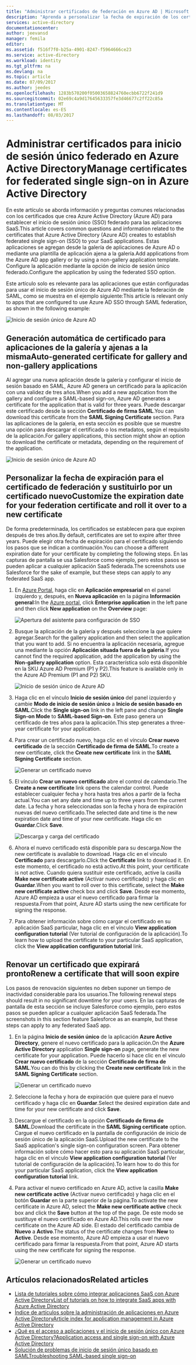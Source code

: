 ```yaml
---
title: "Administrar certificados de federación en Azure AD | Microsoft Docs"
description: "Aprenda a personalizar la fecha de expiración de los certificados de federación y a renovar certificados que expiran pronto."
services: active-directory
documentationcenter: 
author: jeevansd
manager: femila
editor: 
ms.assetid: f516f7f0-b25a-4901-8247-f5964666ce23
ms.service: active-directory
ms.workload: identity
ms.tgt_pltfrm: na
ms.devlang: na
ms.topic: article
ms.date: 07/09/2017
ms.author: jeedes
ms.openlocfilehash: 1283b570200f05003658824760ecbb6722f241d9
ms.sourcegitcommit: 02e69c4a9d17645633357fe3d46677c2ff22c85a
ms.translationtype: MT
ms.contentlocale: es-ES
ms.lasthandoff: 08/03/2017
---
```

# <a name="manage-certificates-for-federated-single-sign-on-in-azure-active-directory"></a><span data-ttu-id="88a69-103">Administrar certificados para inicio de sesión único federado en Azure Active Directory</span><span class="sxs-lookup"><span data-stu-id="88a69-103">Manage certificates for federated single sign-on in Azure Active Directory</span></span>
<span data-ttu-id="88a69-104">En este artículo se aborda información y preguntas comunes relacionadas con los certificados que crea Azure Active Directory (Azure AD) para establecer el inicio de sesión único (SSO) federado para las aplicaciones SaaS.</span><span class="sxs-lookup"><span data-stu-id="88a69-104">This article covers common questions and information related to the certificates that Azure Active Directory (Azure AD) creates to establish federated single sign-on (SSO) to your SaaS applications.</span></span> <span data-ttu-id="88a69-105">Estas aplicaciones se agregan desde la galería de aplicaciones de Azure AD o mediante una plantilla de aplicación ajena a la galería.</span><span class="sxs-lookup"><span data-stu-id="88a69-105">Add applications from the Azure AD app gallery or by using a non-gallery application template.</span></span> <span data-ttu-id="88a69-106">Configure la aplicación mediante la opción de inicio de sesión único federado.</span><span class="sxs-lookup"><span data-stu-id="88a69-106">Configure the application by using the federated SSO option.</span></span>

<span data-ttu-id="88a69-107">Este artículo solo es relevante para las aplicaciones que están configuradas para usar el inicio de sesión único de Azure AD mediante la federación de SAML, como se muestra en el ejemplo siguiente:</span><span class="sxs-lookup"><span data-stu-id="88a69-107">This article is relevant only to apps that are configured to use Azure AD SSO through SAML federation, as shown in the following example:</span></span>

![Inicio de sesión único de Azure AD ](./media/active-directory-sso-certs/saml_sso.PNG)

## <a name="auto-generated-certificate-for-gallery-and-non-gallery-applications"></a><span data-ttu-id="88a69-109">Generación automática de certificado para aplicaciones de la galería y ajenas a la misma</span><span class="sxs-lookup"><span data-stu-id="88a69-109">Auto-generated certificate for gallery and non-gallery applications</span></span>
<span data-ttu-id="88a69-110">Al agregar una nueva aplicación desde la galería y configurar el inicio de sesión basado en SAML, Azure AD genera un certificado para la aplicación con una validez de tres años.</span><span class="sxs-lookup"><span data-stu-id="88a69-110">When you add a new application from the gallery and configure a SAML-based sign-on, Azure AD generates a certificate for the application that is valid for three years.</span></span> <span data-ttu-id="88a69-111">Puede descargar este certificado desde la sección **Certificado de firma SAML**.</span><span class="sxs-lookup"><span data-stu-id="88a69-111">You can download this certificate from the **SAML Signing Certificate** section.</span></span> <span data-ttu-id="88a69-112">Para las aplicaciones de la galería, en esta sección es posible que se muestre una opción para descargar el certificado o los metadatos, según el requisito de la aplicación.</span><span class="sxs-lookup"><span data-stu-id="88a69-112">For gallery applications, this section might show an option to download the certificate or metadata, depending on the requirement of the application.</span></span>

![Inicio de sesión único de Azure AD](./media/active-directory-sso-certs/saml_certificate_download.png)

## <a name="customize-the-expiration-date-for-your-federation-certificate-and-roll-it-over-to-a-new-certificate"></a><span data-ttu-id="88a69-114">Personalizar la fecha de expiración para el certificado de federación y sustituirlo por un certificado nuevo</span><span class="sxs-lookup"><span data-stu-id="88a69-114">Customize the expiration date for your federation certificate and roll it over to a new certificate</span></span>
<span data-ttu-id="88a69-115">De forma predeterminada, los certificados se establecen para que expiren después de tres años.</span><span class="sxs-lookup"><span data-stu-id="88a69-115">By default, certificates are set to expire after three years.</span></span> <span data-ttu-id="88a69-116">Puede elegir otra fecha de expiración para el certificado siguiendo los pasos que se indican a continuación.</span><span class="sxs-lookup"><span data-stu-id="88a69-116">You can choose a different expiration date for your certificate by completing the following steps.</span></span>
<span data-ttu-id="88a69-117">En las capturas de pantalla se usa Salesforce como ejemplo, pero estos pasos se pueden aplicar a cualquier aplicación SaaS federada.</span><span class="sxs-lookup"><span data-stu-id="88a69-117">The screenshots use Salesforce for the sake of example, but these steps can apply to any federated SaaS app.</span></span>

1. <span data-ttu-id="88a69-118">En [Azure Portal](https://aad.portal.azure.com), haga clic en **Aplicación empresarial** en el panel izquierdo y, después, en **Nueva aplicación** en la página **Información general**:</span><span class="sxs-lookup"><span data-stu-id="88a69-118">In the [Azure portal](https://aad.portal.azure.com), click **Enterprise application** in the left pane and then click **New application** on the **Overview** page:</span></span>

   ![Apertura del asistente para configuración de SSO](./media/active-directory-sso-certs/enterprise_application_new_application.png)

2. <span data-ttu-id="88a69-120">Busque la aplicación de la galería y después seleccione la que quiere agregar.</span><span class="sxs-lookup"><span data-stu-id="88a69-120">Search for the gallery application and then select the application that you want to add.</span></span> <span data-ttu-id="88a69-121">Si no encuentra la aplicación necesaria, agregue una mediante la opción **Aplicación situada fuera de la galería**.</span><span class="sxs-lookup"><span data-stu-id="88a69-121">If you cannot find the required application, add the application by using the **Non-gallery application** option.</span></span> <span data-ttu-id="88a69-122">Esta característica solo está disponible en la SKU Azure AD Premium (P1 y P2).</span><span class="sxs-lookup"><span data-stu-id="88a69-122">This feature is available only in the Azure AD Premium (P1 and P2) SKU.</span></span>

    ![Inicio de sesión único de Azure AD](./media/active-directory-sso-certs/add_gallery_application.png)

3. <span data-ttu-id="88a69-124">Haga clic en el vínculo **Inicio de sesión único** del panel izquierdo y cambie **Modo de inicio de sesión único** a **Inicio de sesión basado en SAML**.</span><span class="sxs-lookup"><span data-stu-id="88a69-124">Click the **Single sign-on** link in the left pane and change **Single Sign-on Mode** to **SAML-based Sign-on**.</span></span> <span data-ttu-id="88a69-125">Este paso genera un certificado de tres años para la aplicación.</span><span class="sxs-lookup"><span data-stu-id="88a69-125">This step generates a three-year certificate for your application.</span></span>

4. <span data-ttu-id="88a69-126">Para crear un certificado nuevo, haga clic en el vínculo **Crear nuevo certificado** de la sección **Certificado de firma de SAML**.</span><span class="sxs-lookup"><span data-stu-id="88a69-126">To create a new certificate, click the **Create new certificate** link in the **SAML Signing Certificate** section.</span></span>

    ![Generar un certificado nuevo](./media/active-directory-sso-certs/create_new_certficate.png)

5. <span data-ttu-id="88a69-128">El vínculo **Crear un nuevo certificado** abre el control de calendario.</span><span class="sxs-lookup"><span data-stu-id="88a69-128">The **Create a new certificate** link opens the calendar control.</span></span> <span data-ttu-id="88a69-129">Puede establecer cualquier fecha y hora hasta tres años a partir de la fecha actual.</span><span class="sxs-lookup"><span data-stu-id="88a69-129">You can set any date and time up to three years from the current date.</span></span> <span data-ttu-id="88a69-130">La fecha y hora seleccionadas son la fecha y hora de expiración nuevas del nuevo certificado.</span><span class="sxs-lookup"><span data-stu-id="88a69-130">The selected date and time is the new expiration date and time of your new certificate.</span></span> <span data-ttu-id="88a69-131">Haga clic en **Guardar**.</span><span class="sxs-lookup"><span data-stu-id="88a69-131">Click **Save**.</span></span>

    ![Descarga y carga del certificado](./media/active-directory-sso-certs/certifcate_date_selection.PNG)

6. <span data-ttu-id="88a69-133">Ahora el nuevo certificado está disponible para su descarga.</span><span class="sxs-lookup"><span data-stu-id="88a69-133">Now the new certificate is available to download.</span></span> <span data-ttu-id="88a69-134">Haga clic en el vínculo **Certificado** para descargarlo.</span><span class="sxs-lookup"><span data-stu-id="88a69-134">Click the **Certificate** link to download it.</span></span> <span data-ttu-id="88a69-135">En este momento, el certificado no está activo.</span><span class="sxs-lookup"><span data-stu-id="88a69-135">At this point, your certificate is not active.</span></span> <span data-ttu-id="88a69-136">Cuando quiera sustituir este certificado, active la casilla **Make new certificate active** (Activar nuevo certificado) y haga clic en **Guardar**.</span><span class="sxs-lookup"><span data-stu-id="88a69-136">When you want to roll over to this certificate, select the **Make new certificate active** check box and click **Save**.</span></span> <span data-ttu-id="88a69-137">Desde ese momento, Azure AD empieza a usar el nuevo certificado para firmar la respuesta.</span><span class="sxs-lookup"><span data-stu-id="88a69-137">From that point, Azure AD starts using the new certificate for signing the response.</span></span>

7.  <span data-ttu-id="88a69-138">Para obtener información sobre cómo cargar el certificado en su aplicación SaaS particular, haga clic en el vínculo **View application configuration tutorial** (Ver tutorial de configuración de la aplicación).</span><span class="sxs-lookup"><span data-stu-id="88a69-138">To learn how to upload the certificate to your particular SaaS application, click the **View application configuration tutorial** link.</span></span>

## <a name="renew-a-certificate-that-will-soon-expire"></a><span data-ttu-id="88a69-139">Renovar un certificado que expirará pronto</span><span class="sxs-lookup"><span data-stu-id="88a69-139">Renew a certificate that will soon expire</span></span>
<span data-ttu-id="88a69-140">Los pasos de renovación siguientes no deben suponer un tiempo de inactividad considerable para los usuarios.</span><span class="sxs-lookup"><span data-stu-id="88a69-140">The following renewal steps should result in no significant downtime for your users.</span></span> <span data-ttu-id="88a69-141">En las capturas de pantalla de esta sección se incluye Salesforce como ejemplo, pero estos pasos se pueden aplicar a cualquier aplicación SaaS federada.</span><span class="sxs-lookup"><span data-stu-id="88a69-141">The screenshots in this section feature Salesforce as an example, but these steps can apply to any federated SaaS app.</span></span>

1. <span data-ttu-id="88a69-142">En la página **Inicio de sesión único** de la aplicación **Azure Active Directory**, genere el nuevo certificado para la aplicación.</span><span class="sxs-lookup"><span data-stu-id="88a69-142">On the **Azure Active Directory** application **Single sign-on** page, generate the new certificate for your application.</span></span> <span data-ttu-id="88a69-143">Puede hacerlo si hace clic en el vínculo **Crear nuevo certificado** de la sección **Certificado de firma de SAML**.</span><span class="sxs-lookup"><span data-stu-id="88a69-143">You can do this by clicking the **Create new certificate** link in the **SAML Signing Certificate** section.</span></span>

    ![Generar un certificado nuevo](./media/active-directory-sso-certs/create_new_certficate.png)

2. <span data-ttu-id="88a69-145">Seleccione la fecha y hora de expiración que quiere para el nuevo certificado y haga clic en **Guardar**.</span><span class="sxs-lookup"><span data-stu-id="88a69-145">Select the desired expiration date and time for your new certificate and click **Save**.</span></span>

3. <span data-ttu-id="88a69-146">Descargue el certificado en la opción **Certificado de firma de SAML**.</span><span class="sxs-lookup"><span data-stu-id="88a69-146">Download the certificate in the **SAML Signing certificate** option.</span></span> <span data-ttu-id="88a69-147">Cargue el nuevo certificado en la pantalla de configuración de inicio de sesión único de la aplicación SaaS.</span><span class="sxs-lookup"><span data-stu-id="88a69-147">Upload the new certificate to the SaaS application's single sign-on configuration screen.</span></span> <span data-ttu-id="88a69-148">Para obtener información sobre cómo hacer esto para su aplicación SaaS particular, haga clic en el vínculo **View application configuration tutorial** (Ver tutorial de configuración de la aplicación).</span><span class="sxs-lookup"><span data-stu-id="88a69-148">To learn how to do this for your particular SaaS application, click the **View application configuration tutorial** link.</span></span>
   
4. <span data-ttu-id="88a69-149">Para activar el nuevo certificado en Azure AD, active la casilla **Make new certificate active** (Activar nuevo certificado) y haga clic en el botón **Guardar** en la parte superior de la página.</span><span class="sxs-lookup"><span data-stu-id="88a69-149">To activate the new certificate in Azure AD, select the **Make new certificate active** check box and click the **Save** button at the top of the page.</span></span> <span data-ttu-id="88a69-150">De este modo se sustituye el nuevo certificado en Azure AD.</span><span class="sxs-lookup"><span data-stu-id="88a69-150">This rolls over the new certificate on the Azure AD side.</span></span> <span data-ttu-id="88a69-151">El estado del certificado cambia de **Nuevo** a **Activo**.</span><span class="sxs-lookup"><span data-stu-id="88a69-151">The status of the certificate changes from **New** to **Active**.</span></span> <span data-ttu-id="88a69-152">Desde ese momento, Azure AD empieza a usar el nuevo certificado para firmar la respuesta.</span><span class="sxs-lookup"><span data-stu-id="88a69-152">From that point, Azure AD starts using the new certificate for signing the response.</span></span> 
   
    ![Generar un certificado nuevo](./media/active-directory-sso-certs/new_certificate_download.png)

## <a name="related-articles"></a><span data-ttu-id="88a69-154">Artículos relacionados</span><span class="sxs-lookup"><span data-stu-id="88a69-154">Related articles</span></span>
* [<span data-ttu-id="88a69-155">Lista de tutoriales sobre cómo integrar aplicaciones SaaS con Azure Active Directory</span><span class="sxs-lookup"><span data-stu-id="88a69-155">List of tutorials on how to integrate SaaS apps with Azure Active Directory</span></span>](active-directory-saas-tutorial-list.md)
* [<span data-ttu-id="88a69-156">Índice de artículos sobre la administración de aplicaciones en Azure Active Directory</span><span class="sxs-lookup"><span data-stu-id="88a69-156">Article index for application management in Azure Active Directory</span></span>](active-directory-apps-index.md)
* [<span data-ttu-id="88a69-157">¿Qué es el acceso a aplicaciones y el inicio de sesión único con Azure Active Directory?</span><span class="sxs-lookup"><span data-stu-id="88a69-157">Application access and single sign-on with Azure Active Directory</span></span>](active-directory-appssoaccess-whatis.md)
* [<span data-ttu-id="88a69-158">Solución de problemas de inicio de sesión único basado en SAML</span><span class="sxs-lookup"><span data-stu-id="88a69-158">Troubleshooting SAML-based single sign-on</span></span>](active-directory-saml-debugging.md)
